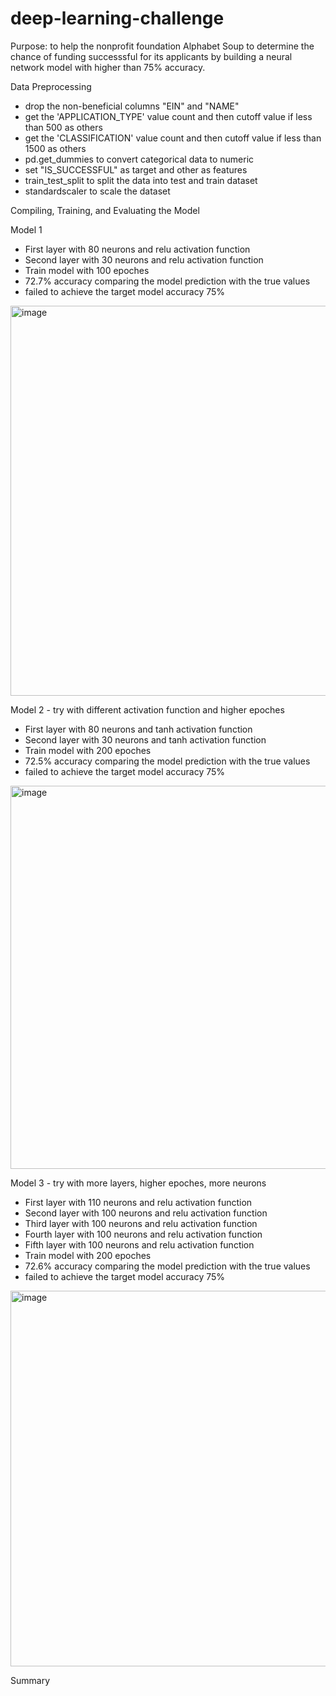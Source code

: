 # deep-learning-challenge
Purpose: to help the nonprofit foundation Alphabet Soup to determine the chance of funding successsful for its applicants by building a neural network model with higher than 75% accuracy. 

Data Preprocessing
- drop the non-beneficial columns "EIN" and "NAME" 
- get the 'APPLICATION_TYPE' value count and then cutoff value if less than 500 as others 
- get the 'CLASSIFICATION' value count and then cutoff value if less than 1500 as others 
- pd.get_dummies to convert categorical data to numeric
- set "IS_SUCCESSFUL" as target and other as features 
- train_test_split to split the data into test and train dataset
- standardscaler to scale the dataset

Compiling, Training, and Evaluating the Model

Model 1 
- First layer with 80 neurons and relu activation function
- Second layer with 30 neurons and relu activation function
- Train model with 100 epoches
- 72.7% accuracy comparing the model prediction with the true values
- failed to achieve the target model accuracy 75% 
<img width="624" alt="image" src="https://user-images.githubusercontent.com/118244319/236704483-822023a8-6c2e-4a1a-a211-9ed43e8aaca2.png">


Model 2 - try with different activation function and higher epoches
- First layer with 80 neurons and tanh activation function
- Second layer with 30 neurons and tanh activation function
- Train model with 200 epoches
- 72.5% accuracy comparing the model prediction with the true values
- failed to achieve the target model accuracy 75% 
<img width="613" alt="image" src="https://user-images.githubusercontent.com/118244319/236704612-8b52d761-8bca-4eb9-a68c-b8e8465fdf74.png">


Model 3 - try with more layers, higher epoches, more neurons
- First layer with 110 neurons and relu activation function
- Second layer with 100 neurons and relu activation function
- Third layer with 100 neurons and relu activation function
- Fourth layer with 100 neurons and relu activation function
- Fifth layer with 100 neurons and relu activation function
- Train model with 200 epoches
- 72.6% accuracy comparing the model prediction with the true values
- failed to achieve the target model accuracy 75% 
<img width="601" alt="image" src="https://user-images.githubusercontent.com/118244319/236705443-7772d3f6-8b3d-422e-8bc1-3f0589e0e65a.png">


Summary 

